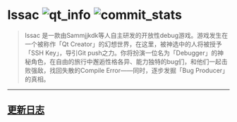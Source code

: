 # **Issac**  ![qt_info](https://img.shields.io/badge/Qt-5.15.2-green.svg)   ![commit_stats](https://img.shields.io/github/commit-activity/m/Samjjkdkd/Issac/main)

> Issac 是一款由Sammjjkdk等人自主研发的开放性debug游戏。游戏发生在一个被称作「Qt Creator」的幻想世界，在这里，被神选中的人将被授予「SSH Key」，导引Git push之力。你将扮演一位名为「Debugger」的神秘角色，在自由的旅行中邂逅性格各异、能力独特的bug们，和他们一起击败强敌，找回失散的Compile Error——同时，逐步发掘「Bug Producer」的真相。

***

## **[更新日志](https://github.com/Samjjkdkd/Issac/tree/main/changelog.md)**

